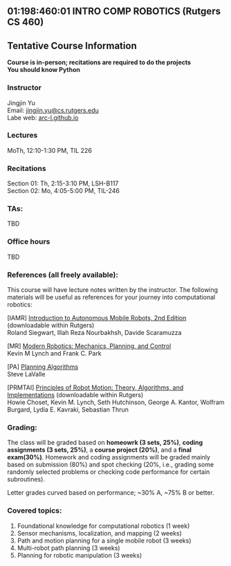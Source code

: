 ## 01:198:460:01 INTRO COMP ROBOTICS (Rutgers CS 460)

##  Tentative Course Information

**Course is in-person; recitations are required to do the projects**<br>
**You should know Python**

### Instructor
Jingjin Yu<br>
Email: jingjin.yu@cs.rutgers.edu <br>
Labe web: [arc-l.github.io](https://arc-l.github.io)

### Lectures
MoTh, 12:10-1:30 PM, TIL 226

### Recitations
Section 01: Th, 2:15-3:10 PM, LSH-B117<br>
Section 02: Mo, 4:05-5:00 PM, TIL-246

### TAs:	
TBD

### Office hours
TBD

### References (all freely available):	
This course will have lecture notes written by the instructor. The following materials will be useful as references for your journey into computational robotics: 

[IAMR] [Introduction to Autonomous Mobile Robots, 2nd Edition](https://ieeexplore.ieee.org/book/6267528) (downloadable within Rutgers)<br>
Roland Siegwart, Illah Reza Nourbakhsh, Davide Scaramuzza

[MR] [Modern Robotics: Mechanics, Planning, and Control](http://hades.mech.northwestern.edu/images/7/7f/MR.pdf) <br>
Kevin M Lynch and Frank C. Park

[PA] [Planning Algorithms](http://lavalle.pl/planning/)<br>
Steve LaValle

[PRMTAI] [Principles of Robot Motion: Theory, Algorithms, and Implementations](https://ieeexplore.ieee.org/book/6267238) (downloadable within Rutgers)<br>
Howie Choset, Kevin M. Lynch, Seth Hutchinson, George A. Kantor, Wolfram Burgard, Lydia E. Kavraki, Sebastian Thrun

### Grading: 	

The class will be graded based on **homeowrk (3 sets, 25%)**, **coding assignments (3 sets, 25%)**,  a **course project (20%)**, and a **final exam(30%)**. Homework and coding assignments will be graded mainly based on submission (80%) and spot checking (20%, i.e., grading some randomly selected problems or checking code performance for certain subroutines). 

Letter grades curved based on performance; ~30% A, ~75% B or better. 

### Covered topics:

1. Foundational knowledge for computational robotics (1 week)<br>
2. Sensor mechanisms, localization, and mapping (2 weeks)<br>
3. Path and motion planning for a single mobile robot (3 weeks)<br>
4. Multi-robot path planning (3 weeks) <br>
5. Planning for robotic manipulation (3 weeks)





